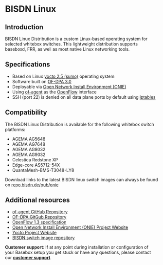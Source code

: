 # BISDN Linux
## Introduction
BISDN Linux Distribution is a custom Linux-based operating
system for selected whitebox switches. This lightweight
distribution supports baseboxd, FRR, as well as most native
Linux networking tools.

## Specifications
* Based on Linux [yocto 2.5 (sumo)][yocto] operating system
* Software built on [OF-DPA 3.0][ofdpa]
* Deployable via [Open Network Install Environment (ONIE)][onie]
* Using [of-agent][ofa] as the [OpenFlow][of] interface
* SSH (port 22) is denied on all data plane ports by default using [iptables][iptables]

## Compatibility
The BISDN Linux Distribution is available for the following whitebox switch platforms:
* AGEMA AG5648
* AGEMA AG7648
* AGEMA AG8032
* AGEMA AG9032
* Celestica Redstone XP
* Edge-core AS5712-54X
* QuantaMesh-BMS-T3048-LY8

Download links to the latest BISDN linux switch images can always be found on [repo.bisdn.de/pub/onie][image-repo]

## Additional resources
* [of-agent GitHub Repository][ofa]
* [OF-DPA GitGub Repository][ofdpa]
* [OpenFlow 1.3 specification][of]
* [Open Network Install Environment (ONIE) Project Website][onie]
* [Yocto Project Website][yocto]
* [BISDN switch image repository][image-repo]

**Customer support**: If at any point during installation or configuration of your Basebox setup you get stuck or have any questions, please contact our **[customer support](../customer_support.html#customer_support)**.

[image-repo]: http://repo.bisdn.de/pub/onie/ (BISDN switch image repo)
[onie]: http://onie.org/ (Open Network Install Environment)
[yocto]: https://www.yoctoproject.org/software-overview/downloads/ (Yocto project website)
[ofa]: https://github.com/Broadcom-Switch/of-dpa/tree/master/src/ofagent (of-agent GitHub repository)
[of]: https://www.opennetworking.org/images/stories/downloads/sdn-resources/onf-specifications/openflow/openflow-switch-v1.3.5.pdf (OpenFlow v1.3 specification pdf)
[ofdpa]: https://github.com/Broadcom-Switch/of-dpa (OF-DPA GitHub repository)
[iptables]: https://linux.die.net/man/8/iptables (iptables)

